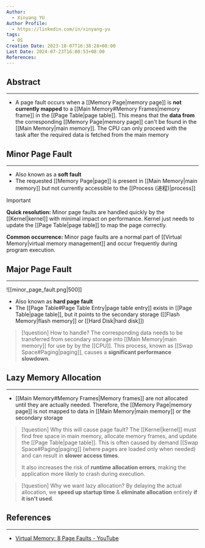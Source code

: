 ```yaml
---
Author:
  - Xinyang YU
Author Profile:
  - https://linkedin.com/in/xinyang-yu
tags:
  - OS
Creation Date: 2023-10-07T16:38:28+08:00
Last Date: 2024-07-23T16:00:53+08:00
References: 
---
```

## Abstract
---
- A page fault occurs when a [[Memory Page|memory page]] is **not currently mapped** to a [[Main Memory#Memory Frames|memory frame]] in the [[Page Table|page table]]. This means that the **data from** the corresponding [[Memory Page|memory page]] can't be found in the [[Main Memory|main memory]]. The CPU can only proceed with the task after the required data is fetched from the main memory


## Minor Page Fault
---
- Also known as a **soft fault**
- The requested [[Memory Page|page]] is present in [[Main Memory|main memory]] but not currently accessible to the [[Process (进程)|process]]


>[!important]
> **Quick resolution:** Minor page faults are handled quickly by the [[Kernel|kernel]] with minimal impact on performance. Kernel just needs to update the [[Page Table|page table]] to map the page correctly.
> 
> **Common occurrence:** Minor page faults are a normal part of [[Virtual Memory|virtual memory management]] and occur frequently during program execution.



## Major Page Fault
---

![[minor_page_fault.png|500]]

- Also known as **hard page fault**
- The [[Page Table#Page Table Entry|page table entry]] exists in [[Page Table|page table]], but it points to the secondary storage ([[Flash Memory|flash memory]] or [[Hard Disk|hard disk]])


>[!question] How to handle?
> The corresponding data needs to be transferred from secondary storage into [[Main Memory|main memory]] for use by by the [[CPU]]. This process, known as [[Swap Space#Paging|paging]], causes a **significant performance slowdown**.



## Lazy Memory Allocation
---
- [[Main Memory#Memory Frames|Memory frames]] are not allocated until they are actually needed. Therefore, the [[Memory Page|memory page]] is not mapped to data in [[Main Memory|main memory]] or the secondary storage

>[!question] Why this will cause page fault?
> The [[Kernel|kernel]] must find free space in main memory, allocate memory frames, and update the [[Page Table|page table]]. This is often caused by demand [[Swap Space#Paging|paging]] (where pages are loaded only when needed) and can result in **slower access times**.
> 
> It also increases the risk of **runtime allocation errors**, making the application more likely to crash during execution.

>[!question] Why we want lazy allocation?
> By delaying the actual allocation, we **speed up startup time** & **eliminate allocation** entirely **if it isn't used**.



## References
---
- [Virtual Memory: 8 Page Faults - YouTube](https://youtu.be/bShqyf-hDfg?si=0bmEEXkbj3qOopIT)